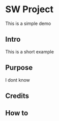 # SW Project
This is a simple demo
## Intro
This is a short example
## Purpose
I dont know
## Credits
## How to
